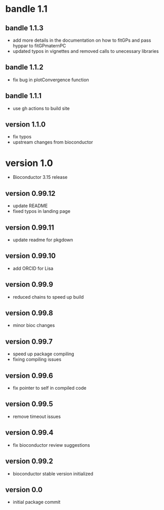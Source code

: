 # bandle 1.1

## bandle 1.1.3
- add more details in the documentation on how to 
fitGPs and pass hyppar to fitGPmaternPC
- updated typos in vignettes and removed calls to 
unecessary libraries 

## bandle 1.1.2
- fix bug in plotConvergence function

## bandle 1.1.1
- use gh actions to build site

## version 1.1.0
- fix typos
- upstream changes from bioconductor

# version 1.0
- Bioconductor 3.15 release

## version 0.99.12
- update README
- fixed typos in landing page

## version 0.99.11

- update readme for pkgdown
## version 0.99.10

- add ORCID for Lisa
## version 0.99.9

- reduced chains to speed up build
## version 0.99.8

- minor bioc changes 

## version 0.99.7

- speed up package compiling
- fixing compiling issues

## version 0.99.6

- fix pointer to self in compiled code

## version 0.99.5

- remove timeout issues

## version 0.99.4

- fix bioconductor review suggestions

## version 0.99.2

- bioconductor stable version initialized

## version 0.0

- initial package commit


